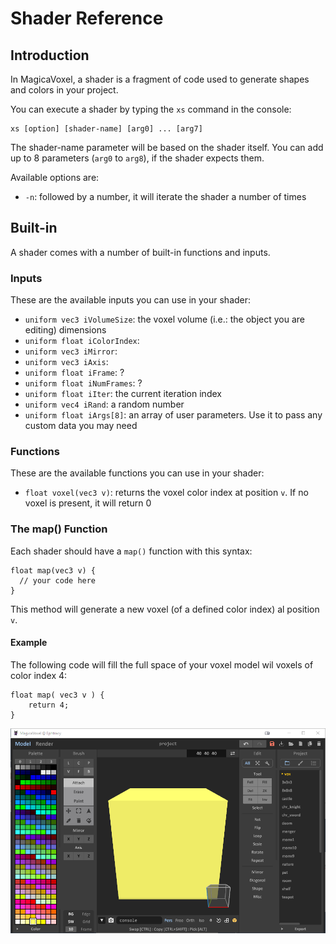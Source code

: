 # Shader Reference

## Introduction

In MagicaVoxel, a shader is a fragment of code used to generate shapes and colors in your project.

You can execute a shader by typing the `xs` command in the console:

```text
xs [option] [shader-name] [arg0] ... [arg7]
```

The shader-name parameter will be based on the shader itself. You can add up to 8 parameters \(`arg0` to `arg8`\), if the shader expects them.

Available options are:

* `-n`: followed by a number, it will iterate the shader a number of times

## Built-in

A shader comes with a number of built-in functions and inputs.

### Inputs

These are the available inputs you can use in your shader:

* `uniform vec3 iVolumeSize`: the voxel volume \(i.e.: the object you are editing\) dimensions
* `uniform float iColorIndex`:
* `uniform vec3 iMirror`:
* `uniform vec3 iAxis`:
* `uniform float iFrame`: ?
* `uniform float iNumFrames`: ? 
* `uniform float iIter`: the current iteration index
* `uniform vec4 iRand`: a random number
* `uniform float iArgs[8]`: an array of user parameters. Use it to pass any custom data you may need

### Functions

These are the available functions you can use in your shader:

* `float voxel(vec3 v)`: returns the voxel color index at position `v`. If no voxel is present, it will return 0

### The map\(\) Function

Each shader should have a `map()` function with this syntax:

```text
float map(vec3 v) {
  // your code here
}
```

This method will generate a new voxel \(of a defined color index\) al position `v`.

#### Example

The following code will fill the full space of your voxel model wil voxels of color index 4:

```text
float map( vec3 v ) {
	return 4;
}
```

![The result of the above code](../.gitbook/assets/basic_shader.png)

